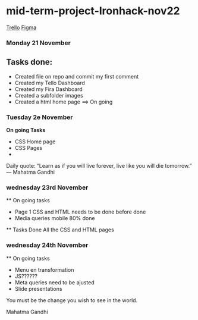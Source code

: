 # mid-term-project-Ironhack-nov22

[Trello](https://trello.com/b/PV0OVzZT/mod%C3%A8le-kanban)
[Figma](https://www.figma.com/files/recent?fuid=1173362358865864982)

### Monday 21 November

## Tasks done:
- Created file on repo and commit my first comment
- Created my Tello Dashboard
- Created my Fira Dashboard
- Created a subfolder images
- Created a html home page ==> On going 

### Tuesday 2e November

**On going Tasks**
- CSS Home page
- CSS Pages 
- 

Daily quote: “Learn as if you will live forever, live like you will die tomorrow.” — Mahatma Gandhi

### wednesday 23rd November

** On going tasks
- Page 1 CSS and HTML needs to be done before done
- Media queries mobile 80% done


** Tasks Done
All the CSS and HTML pages 

### wednesday 24th November

** On going tasks

- Menu en transformation
- JS??????
- Meta queries need to be ajusted
- Slide presentations

You must be the change you wish to see in the world.

Mahatma Gandhi





